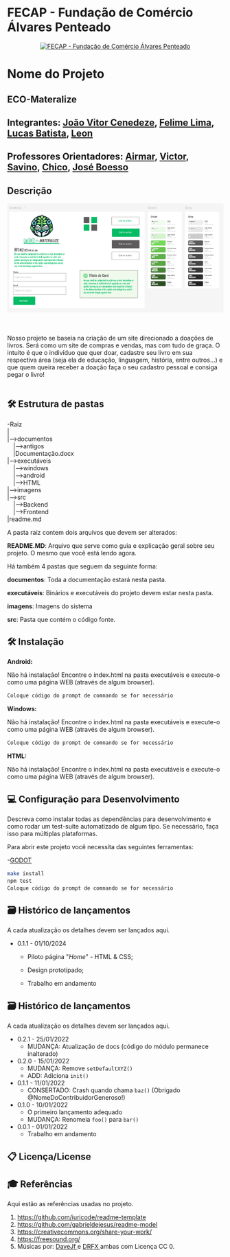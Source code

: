 
# FECAP - Fundação de Comércio Álvares Penteado

<p align="center">
<a href= "https://www.fecap.br/"><img src="https://encrypted-tbn0.gstatic.com/images?q=tbn:ANd9GcRhZPrRa89Kma0ZZogxm0pi-tCn_TLKeHGVxywp-LXAFGR3B1DPouAJYHgKZGV0XTEf4AE&usqp=CAU" alt="FECAP - Fundação de Comércio Álvares Penteado" border="0"></a>
</p>

# Nome do Projeto

## ECO-Materalize

## Integrantes: <a href="https://www.linkedin.com/in/victorbarq/">João Vitor Cenedeze</a>, <a href="https://www.linkedin.com/in/victorbarq/">Felime Lima</a>, <a href="https://www.linkedin.com/in/victorbarq/">Lucas Batista</a>, <a href="https://www.linkedin.com/in/victorbarq/">Leon</a>

## Professores Orientadores: <a href="https://www.linkedin.com/in/victorbarq/">Airmar</a>, <a href="https://www.linkedin.com/in/victorbarq/">Victor</a>, <a href="https://www.linkedin.com/in/victorbarq/">Savino</a>, <a href="https://www.linkedin.com/in/victorbarq/">Chico</a>, <a href="https://www.linkedin.com/in/victorbarq/">José Boesso</a>

## Descrição

![](https://github.com/2024-2-NADS2/Projeto6/blob/main/IMG/guia%20de%20estilo.png)

<br><br>
Nosso projeto se baseia na criação de um site direcionado a doações de livros. Será como um site de compras e vendas, mas com tudo de graça. O intuito é que o indivíduo que quer doar, cadastre seu livro em sua respectiva área (seja ela de educação, linguagem, história, entre outros...) e que quem queira receber a doação faça o seu cadastro pessoal e consiga pegar o livro! 
<br><br>


## 🛠 Estrutura de pastas

-Raiz<br>
|<br>
|-->documentos<br>
  &emsp;|-->antigos<br>
  &emsp;|Documentação.docx<br>
|-->executáveis<br>
  &emsp;|-->windows<br>
  &emsp;|-->android<br>
  &emsp;|-->HTML<br>
|-->imagens<br>
|-->src<br>
  &emsp;|-->Backend<br>
  &emsp;|-->Frontend<br>
|readme.md<br>

A pasta raiz contem dois arquivos que devem ser alterados:

<b>README.MD</b>: Arquivo que serve como guia e explicação geral sobre seu projeto. O mesmo que você está lendo agora.

Há também 4 pastas que seguem da seguinte forma:

<b>documentos</b>: Toda a documentação estará nesta pasta.

<b>executáveis</b>: Binários e executáveis do projeto devem estar nesta pasta.

<b>imagens</b>: Imagens do sistema

<b>src</b>: Pasta que contém o código fonte.

## 🛠 Instalação

<b>Android:</b>

Não há instalação!
Encontre o index.html na pasta executáveis e execute-o como uma página WEB (através de algum browser).


```sh
Coloque código do prompt de comnando se for necessário
```

<b>Windows:</b>

Não há instalação!
Encontre o index.html na pasta executáveis e execute-o como uma página WEB (através de algum browser).

```sh
Coloque código do prompt de comnando se for necessário
```

<b>HTML:</b>

Não há instalação!
Encontre o index.html na pasta executáveis e execute-o como uma página WEB (através de algum browser).

## 💻 Configuração para Desenvolvimento

Descreva como instalar todas as dependências para desenvolvimento e como rodar um test-suite automatizado de algum tipo. Se necessário, faça isso para múltiplas plataformas.

Para abrir este projeto você necessita das seguintes ferramentas:

-<a href="https://godotengine.org/download">GODOT</a>

```sh
make install
npm test
Coloque código do prompt de comnando se for necessário
```

## 🗃 Histórico de lançamentos

A cada atualização os detalhes devem ser lançados aqui.

* 0.1.1 - 01/10/2024
    * Piloto página "_Home_" -  HTML & CSS;
    * Design prototipado;

    * Trabalho em andamento

## 🗃 Histórico de lançamentos

A cada atualização os detalhes devem ser lançados aqui.

* 0.2.1 - 25/01/2022
    * MUDANÇA: Atualização de docs (código do módulo permanece inalterado)
* 0.2.0 - 15/01/2022
    * MUDANÇA: Remove `setDefaultXYZ()`
    * ADD: Adiciona `init()`
* 0.1.1 - 11/01/2022
    * CONSERTADO: Crash quando chama `baz()` (Obrigado @NomeDoContribuidorGeneroso!)
* 0.1.0 - 10/01/2022
    * O primeiro lançamento adequado
    * MUDANÇA: Renomeia `foo()` para `bar()`
* 0.0.1 - 01/01/2022
    * Trabalho em andamento

## 📋 Licença/License


## 🎓 Referências

Aqui estão as referências usadas no projeto.

1. <https://github.com/iuricode/readme-template>
2. <https://github.com/gabrieldejesus/readme-model>
3. <https://creativecommons.org/share-your-work/>
4. <https://freesound.org/>
5. Músicas por: <a href="https://freesound.org/people/DaveJf/sounds/616544/"> DaveJf </a> e <a href="https://freesound.org/people/DRFX/sounds/338986/"> DRFX </a> ambas com Licença CC 0.
